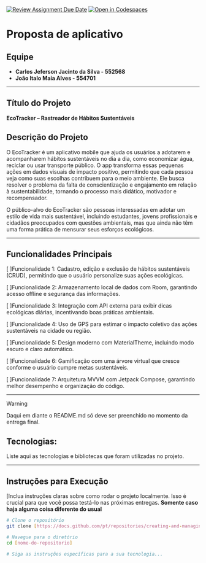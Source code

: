 [![Review Assignment Due Date](https://classroom.github.com/assets/deadline-readme-button-22041afd0340ce965d47ae6ef1cefeee28c7c493a6346c4f15d667ab976d596c.svg)](https://classroom.github.com/a/AR7CADm8)
[![Open in Codespaces](https://classroom.github.com/assets/launch-codespace-2972f46106e565e64193e422d61a12cf1da4916b45550586e14ef0a7c637dd04.svg)](https://classroom.github.com/open-in-codespaces?assignment_repo_id=20915090)
# Proposta de aplicativo

## Equipe
* **Carlos Jeferson Jacinto da Silva - 552568**
* **João Italo Maia Alves - 554701**


---

## Título do Projeto
**EcoTracker – Rastreador de Hábitos Sustentáveis**

## Descrição do Projeto
O EcoTracker é um aplicativo mobile que ajuda os usuários a adotarem e acompanharem hábitos sustentáveis no dia a dia, como economizar água, reciclar ou usar transporte público. O app transforma essas pequenas ações em dados visuais de impacto positivo, permitindo que cada pessoa veja como suas escolhas contribuem para o meio ambiente. Ele busca resolver o problema da falta de conscientização e engajamento em relação à sustentabilidade, tornando o processo mais didático, motivador e recompensador.

O público-alvo do EcoTracker são pessoas interessadas em adotar um estilo de vida mais sustentável, incluindo estudantes, jovens profissionais e cidadãos preocupados com questões ambientais, mas que ainda não têm uma forma prática de mensurar seus esforços ecológicos.

---

## Funcionalidades Principais

 [ ]Funcionalidade 1: Cadastro, edição e exclusão de hábitos sustentáveis (CRUD), permitindo que o usuário personalize suas ações ecológicas.

 [ ]Funcionalidade 2: Armazenamento local de dados com Room, garantindo acesso offline e segurança das informações.

 [ ]Funcionalidade 3: Integração com API externa para exibir dicas ecológicas diárias, incentivando boas práticas ambientais.

 [ ]Funcionalidade 4: Uso de GPS para estimar o impacto coletivo das ações sustentáveis na cidade ou região.

 [ ]Funcionalidade 5: Design moderno com MaterialTheme, incluindo modo escuro e claro automático.

 [ ]Funcionalidade 6: Gamificação com uma árvore virtual que cresce conforme o usuário cumpre metas sustentáveis.

 [ ]Funcionalidade 7: Arquitetura MVVM com Jetpack Compose, garantindo melhor desempenho e organização do código.

---

> [!WARNING]
> Daqui em diante o README.md só deve ser preenchido no momento da entrega final.

##  Tecnologias: 
Liste aqui as tecnologias e bibliotecas que foram utilizadas no projeto.

---

## Instruções para Execução
[Inclua instruções claras sobre como rodar o projeto localmente. Isso é crucial para que você possa testá-lo nas próximas entregas. **Somente caso haja alguma coisa diferente do usual**

```bash
# Clone o repositório
git clone [https://docs.github.com/pt/repositories/creating-and-managing-repositories/about-repositories](https://docs.github.com/pt/repositories/creating-and-managing-repositories/about-repositories)

# Navegue para o diretório
cd [nome-do-repositorio]

# Siga as instruções específicas para a sua tecnologia...